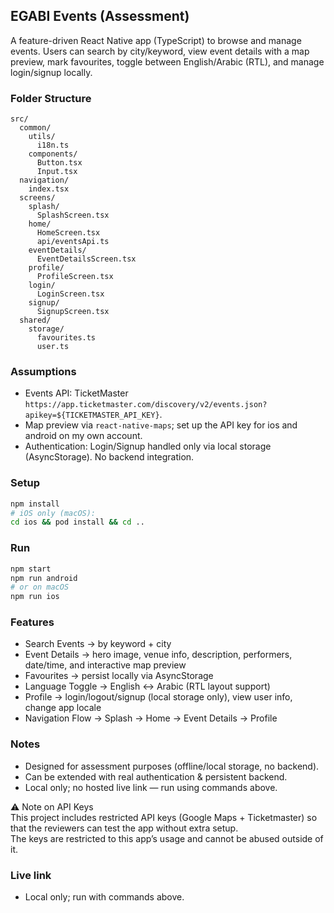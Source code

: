 ## EGABI Events (Assessment)

A feature-driven React Native app (TypeScript) to browse and manage events.
Users can search by city/keyword, view event details with a map preview, mark favourites, toggle between English/Arabic (RTL), and manage login/signup locally.

### Folder Structure

```
src/
  common/
    utils/
      i18n.ts
    components/
      Button.tsx
      Input.tsx
  navigation/
    index.tsx
  screens/
    splash/
      SplashScreen.tsx
    home/
      HomeScreen.tsx
      api/eventsApi.ts
    eventDetails/
      EventDetailsScreen.tsx
    profile/
      ProfileScreen.tsx
    login/
      LoginScreen.tsx
    signup/
      SignupScreen.tsx
  shared/
    storage/
      favourites.ts
      user.ts

```

### Assumptions

- Events API: TicketMaster `https://app.ticketmaster.com/discovery/v2/events.json?apikey=${TICKETMASTER_API_KEY}`.
- Map preview via `react-native-maps`; set up the API key for ios and android on my own account.
- Authentication: Login/Signup handled only via local storage (AsyncStorage). No backend integration.

### Setup

```sh
npm install
# iOS only (macOS):
cd ios && pod install && cd ..
```

### Run

```sh
npm start
npm run android
# or on macOS
npm run ios
```

### Features

- Search Events → by keyword + city
- Event Details → hero image, venue info, description, performers, date/time, and interactive map preview
- Favourites → persist locally via AsyncStorage
- Language Toggle → English ↔ Arabic (RTL layout support)
- Profile → login/logout/signup (local storage only), view user info, change app locale
- Navigation Flow → Splash → Home → Event Details → Profile

### Notes

- Designed for assessment purposes (offline/local storage, no backend).
- Can be extended with real authentication & persistent backend.
- Local only; no hosted live link — run using commands above.

⚠️ Note on API Keys  
This project includes restricted API keys (Google Maps + Ticketmaster) so that the reviewers can test the app without extra setup.  
The keys are restricted to this app’s usage and cannot be abused outside of it.

### Live link

- Local only; run with commands above.
